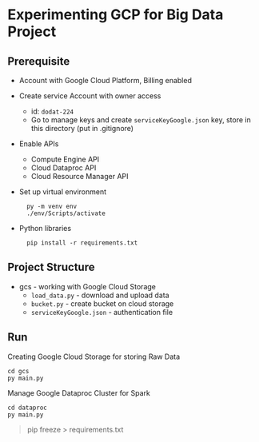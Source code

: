 # Experimenting GCP for Big Data Project 

## Prerequisite

- Account with Google Cloud Platform, Billing enabled
- Create service Account with owner access 
    - id: `dodat-224`
    - Go to manage keys and create `serviceKeyGoogle.json` key, store in this directory  (put in .gitignore)
- Enable APIs
    - Compute Engine API
    - Cloud Dataproc API
    - Cloud Resource Manager API
- Set up virtual environment

        py -m venv env
        ./env/Scripts/activate

- Python libraries
    
        pip install -r requirements.txt
    
## Project Structure

- gcs - working with Google Cloud Storage
    - `load_data.py` - download and upload data
    - `bucket.py` - create bucket on cloud storage
    - `serviceKeyGoogle.json` - authentication file

## Run

Creating Google Cloud Storage for storing Raw Data

    cd gcs
    py main.py

Manage Google Dataproc Cluster for Spark

    cd dataproc
    py main.py

> pip freeze > requirements.txt